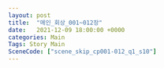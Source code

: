 ```yaml
---
layout: post
title:  "메인_회상_001~012장"
date:   2021-12-09 18:00:00 +0000
categories: Main
Tags: Story Main
SceneCode: ["scene_skip_cp001-012_q1_s10"]
---
```

